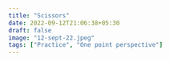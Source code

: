 ```yaml
---
title: "Scissors"
date: 2022-09-12T21:06:38+05:30
draft: false
image: "12-sept-22.jpeg"
tags: ["Practice", "One point perspective"]
---
```

